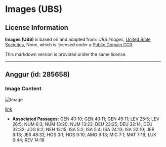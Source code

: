 # Images (UBS)

## License Information

**Images (UBS)** is based on and adapted from: _UBS Images_, [United Bible Societies](https://unitedbiblesocieties.org/), None, which is licensed under a [Public Domain CC0](https://creativecommons.org/public-domain/cc0/).

This markdown version is provided under the same license.



--------------------------------

## Anggur (id: 285658)

### Image Content

![Image](https://cdn.aquifer.bible/aquifer-content/resources/Media/WEB-0273_grape.jpg)

[link](https://cdn.aquifer.bible/aquifer-content/resources/Media/WEB-0273_grape.jpg)

* **Associated Passages:** GEN 40:10; GEN 40:11; GEN 49:11; LEV 25:5; LEV 26:5; NUM 6:3; NUM 13:20; NUM 13:23; DEU 23:25; DEU 32:14; DEU 32:32; JDG 8:2; NEH 13:15; ISA 5:2; ISA 5:4; ISA 24:13; ISA 32:10; JER 8:13; JER 48:32; HOS 3:1; HOS 9:10; AMO 9:13; MIC 7:1; MAT 7:16; LUK 6:44; REV 14:18

